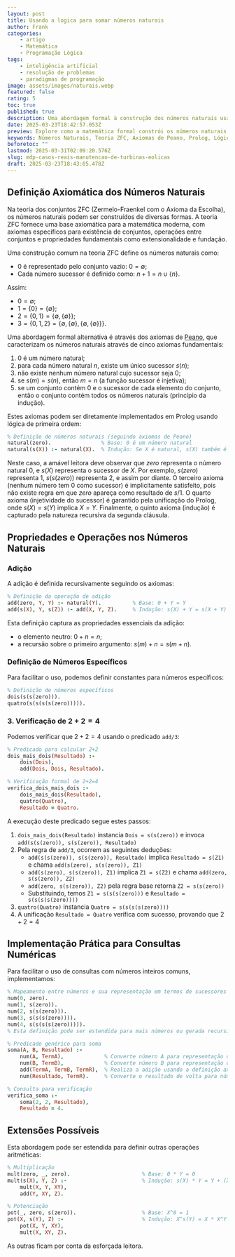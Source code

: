```yaml
---
layout: post
title: Usando a logica para somar números naturais
author: Frank
categories:
    - artigo
    - Matemática
    - Programação Lógica
tags:
    - inteligência artificial
    - resolução de problemas
    - paradigmas de programação
image: assets/images/naturais.webp
featured: false
rating: 5
toc: true
published: true
description: Uma abordagem formal à construção dos números naturais usando teoria dos conjuntos ZFC, axiomas de Peano e sua implementação em Prolog.
date: 2025-03-23T18:42:57.053Z
preview: Explore como a matemática formal constrói os números naturais e como podemos implementar essa lógica em Prolog para provar que 2+2=4.
keywords: Números Naturais, Teoria ZFC, Axiomas de Peano, Prolog, Lógica de Primeira Ordem, Aritmética, Adição, Operações Recursivas, Teoria dos Conjuntos, Provas Formais, Matemática Computacional, Sucessor, Indução, Peano, Zermelo-Fraenkel
beforetoc: ""
lastmod: 2025-03-31T02:09:20.576Z
slug: mdp-casos-reais-manutencao-de-turbinas-eolicas
draft: 2025-03-23T18:43:05.478Z
---
```


## Definição Axiomática dos Números Naturais

Na teoria dos conjuntos ZFC (Zermelo-Fraenkel com o Axioma da Escolha), os números naturais podem ser construídos de diversas formas. A teoria ZFC fornece uma base axiomática para a matemática moderna, com axiomas específicos para existência de conjuntos, operações entre conjuntos e propriedades fundamentais como extensionalidade e fundação.

Uma construção comum na teoria ZFC define os números naturais como:

- $0$ é representado pelo conjunto vazio: $0 = \emptyset$;
- Cada número sucessor é definido como: $n+1 = n \cup \{n\}$.

Assim:

- $0 = \emptyset$;
- $1 = \{0\} = \{\emptyset\}$;
- $2 = \{0,1\} = \{\emptyset, \{\emptyset\}\}$;
- $3 = \{0,1,2\} = \{\emptyset, \{\emptyset\}, \{\emptyset, \{\emptyset\}\}\}$.

Uma abordagem formal alternativa é através dos axiomas de [Peano](https://en.wikipedia.org/wiki/Giuseppe_Peano), que caracterizam os números naturais através de cinco axiomas fundamentais:

1. $0$ é um número natural;
2. para cada número natural $n$, existe um único sucessor $s(n)$;
3. não existe nenhum número natural cujo sucessor seja $0$;
4. se $s(m) = s(n)$, então $m = n$ (a função sucessor é injetiva);
5. se um conjunto contém $0$ e o sucessor de cada elemento do conjunto, então o conjunto contém todos os números naturais (princípio da indução).

Estes axiomas podem ser diretamente implementados em Prolog usando lógica de primeira ordem:

```prolog
% Definição de números naturais (seguindo axiomas de Peano)
natural(zero).                % Base: 0 é um número natural
natural(s(X)) :- natural(X).  % Indução: Se X é natural, s(X) também é
```

Neste caso, a amável leitora deve observar que $zero$ representa o número natural $0$, e $s(X)$ representa o sucessor de $X$. Por exemplo, $s(zero)$ representa $1$, $s(s(zero))$ representa $2$, e assim por diante. O terceiro axioma (nenhum número tem $0$ como sucessor) é implicitamente satisfeito, pois não existe regra em que $zero$ apareça como resultado de $s/1$. O quarto axioma (injetividade do sucessor) é garantido pela unificação do Prolog, onde $s(X) = s(Y)$ implica $X = Y$. Finalmente, o quinto axioma (indução) é capturado pela natureza recursiva da segunda cláusula.

## Propriedades e Operações nos Números Naturais

### Adição

A adição é definida recursivamente seguindo os axiomas:

```prolog
% Definição da operação de adição
add(zero, Y, Y) :- natural(Y).          % Base: 0 + Y = Y
add(s(X), Y, s(Z)) :- add(X, Y, Z).     % Indução: s(X) + Y = s(X + Y)
```

Esta definição captura as propriedades essenciais da adição:

- o elemento neutro: $0 + n = n$;
- a recursão sobre o primeiro argumento: $s(m) + n = s(m + n)$.

### Definição de Números Específicos

Para facilitar o uso, podemos definir constantes para números específicos:

```prolog
% Definição de números específicos
dois(s(s(zero))).
quatro(s(s(s(s(zero))))).
```

### 3. Verificação de $2 + 2 = 4$

Podemos verificar que $2 + 2 = 4$ usando o predicado `add/3`:

```prolog
% Predicado para calcular 2+2
dois_mais_dois(Resultado) :-
    dois(Dois),
    add(Dois, Dois, Resultado).

% Verificação formal de 2+2=4
verifica_dois_mais_dois :-
    dois_mais_dois(Resultado),
    quatro(Quatro),
    Resultado = Quatro.
```

A execução deste predicado segue estes passos:

1. `dois_mais_dois(Resultado)` instancia `Dois = s(s(zero))` e invoca `add(s(s(zero)), s(s(zero)), Resultado)`
2. Pela regra de `add/3`, ocorrem as seguintes deduções:
   - `add(s(s(zero)), s(s(zero)), Resultado)` implica `Resultado = s(Z1)` e chama `add(s(zero), s(s(zero)), Z1)`
   - `add(s(zero), s(s(zero)), Z1)` implica `Z1 = s(Z2)` e chama `add(zero, s(s(zero)), Z2)`
   - `add(zero, s(s(zero)), Z2)` pela regra base retorna `Z2 = s(s(zero))`
   - Substituindo, temos `Z1 = s(s(s(zero)))` e `Resultado = s(s(s(s(zero))))`
3. `quatro(Quatro)` instancia `Quatro = s(s(s(s(zero))))`
4. A unificação `Resultado = Quatro` verifica com sucesso, provando que $2 + 2 = 4$

## Implementação Prática para Consultas Numéricas

Para facilitar o uso de consultas com números inteiros comuns, implementamos:

```prolog
% Mapeamento entre números e sua representação em termos de sucessores
num(0, zero).
num(1, s(zero)).
num(2, s(s(zero))).
num(3, s(s(s(zero)))).
num(4, s(s(s(s(zero))))).
% Esta definição pode ser estendida para mais números ou gerada recursivamente

% Predicado genérico para soma
soma(A, B, Resultado) :-
    num(A, TermA),             % Converte número A para representação de Peano
    num(B, TermB),             % Converte número B para representação de Peano
    add(TermA, TermB, TermR),  % Realiza a adição usando a definição axiomática
    num(Resultado, TermR).     % Converte o resultado de volta para número

% Consulta para verificação
verifica_soma :-
    soma(2, 2, Resultado),
    Resultado = 4.
```

## Extensões Possíveis

Esta abordagem pode ser estendida para definir outras operações aritméticas:

```prolog
% Multiplicação
mult(zero, _, zero).                       % Base: 0 * Y = 0
mult(s(X), Y, Z) :-                        % Indução: s(X) * Y = Y + (X * Y)
    mult(X, Y, XY),
    add(Y, XY, Z).

% Potenciação
pot(_, zero, s(zero)).                     % Base: X^0 = 1
pot(X, s(Y), Z) :-                         % Indução: X^s(Y) = X * X^Y
    pot(X, Y, XY),
    mult(X, XY, Z).
```

As outras ficam por conta da esforçada leitora.
